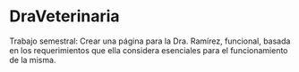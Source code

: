 # DraVeterinaria
Trabajo semestral: Crear una página para la Dra. Ramírez, funcional, basada en los requerimientos que ella considera esenciales para el funcionamiento de la misma. 
